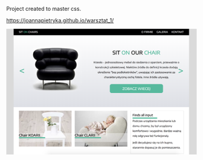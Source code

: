 Project created to master css.

https://joannapietryka.github.io/warsztat_1/

![Screenshot](/images/workshop.png) 
